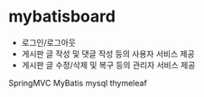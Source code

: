 # mybatisboard
-	로그인/로그아웃
-	게시판 글 작성 및 댓글 작성 등의 사용자 서비스 제공
-	게시판 글 수정/삭제 및 복구 등의 관리자 서비스 제공

SpringMVC MyBatis mysql thymeleaf 
